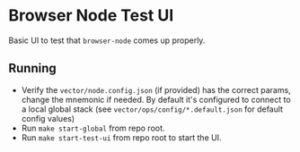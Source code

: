 # Browser Node Test UI

Basic UI to test that `browser-node` comes up properly.

## Running

- Verify the `vector/node.config.json` (if provided) has the correct params, change the mnemonic if needed. By default it's configured to connect to a local global stack (see `vector/ops/config/*.default.json` for default config values)
- Run `make start-global` from repo root.
- Run `make start-test-ui` from repo root to start the UI.
